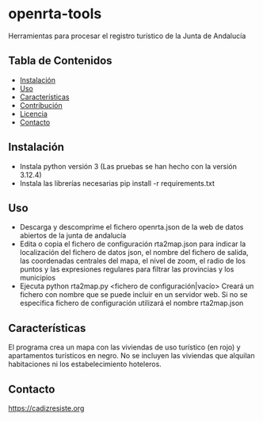 # openrta-tools
Herramientas para procesar el registro turístico de la Junta de Andalucía

## Tabla de Contenidos

- [Instalación](#instalación)
- [Uso](#uso)
- [Características](#características)
- [Contribución](#contribución)
- [Licencia](#licencia)
- [Contacto](#contacto)

## Instalación

- Instala python versión 3 (Las pruebas se han hecho con la versión 3.12.4)
- Instala las librerías necesarias
  pip install -r requirements.txt

## Uso

- Descarga y descomprime el fichero openrta.json de la web de datos abiertos de la junta de andalucía
- Edita o copia el fichero de configuración rta2map.json para indicar la localización del fichero de datos json, el nombre del fichero de salida, las coordenadas centrales del mapa, el nivel de zoom, el radio de los puntos y las expresiones regulares para filtrar las provincias y los municipios
- Ejecuta python rta2map.py <fichero de configuración|vacío> Creará un fichero con nombre <fichero de salida> que se puede incluir en un servidor web. Si no se especifica fichero de configuración utilizará el nombre rta2map.json

## Características

El programa crea un mapa con las viviendas de uso turístico (en rojo) y apartamentos turísticos en negro. No se incluyen las viviendas que alquilan habitaciones ni los estabelecimiento hoteleros.

## Contacto

https://cadizresiste.org

